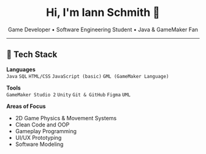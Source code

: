 <h1 align="center">Hi, I'm Iann Schmith 👋</h1>
<p align="center">
  Game Developer • Software Engineering Student • Java & GameMaker Fan
</p>

---

## 🧠 Tech Stack

**Languages**  
`Java` `SQL` `HTML/CSS` `JavaScript (basic)` `GML (GameMaker Language)`

**Tools**  
`GameMaker Studio 2` `Unity` `Git & GitHub` `Figma` `UML`

**Areas of Focus**  
- 2D Game Physics & Movement Systems  
- Clean Code and OOP  
- Gameplay Programming  
- UI/UX Prototyping  
- Software Modeling  
